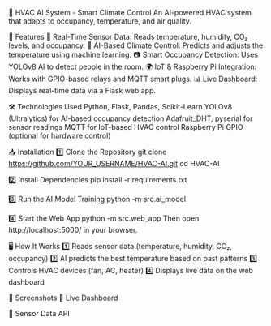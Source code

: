 🏡 HVAC AI System - Smart Climate Control
An AI-powered HVAC system that adapts to occupancy, temperature, and air quality.

🚀 Features
📡 Real-Time Sensor Data: Reads temperature, humidity, CO₂ levels, and occupancy.
🤖 AI-Based Climate Control: Predicts and adjusts the temperature using machine learning.
📷 Smart Occupancy Detection: Uses YOLOv8 AI to detect people in the room.
🌍 IoT & Raspberry Pi Integration: Works with GPIO-based relays and MQTT smart plugs.
📊 Live Dashboard: Displays real-time data via a Flask web app.

🛠 Technologies Used
Python, Flask, Pandas, Scikit-Learn
YOLOv8 (Ultralytics) for AI-based occupancy detection
Adafruit_DHT, pyserial for sensor readings
MQTT for IoT-based HVAC control
Raspberry Pi GPIO (optional for hardware control)

📥 Installation
1️⃣ Clone the Repository
git clone https://github.com/YOUR_USERNAME/HVAC-AI.git
cd HVAC-AI

2️⃣ Install Dependencies
pip install -r requirements.txt

3️⃣ Run the AI Model Training
python -m src.ai_model

4️⃣ Start the Web App
python -m src.web_app
Then open http://localhost:5000/ in your browser.

🖥️ How It Works
1️⃣ Reads sensor data (temperature, humidity, CO₂, occupancy)
2️⃣ AI predicts the best temperature based on past patterns
3️⃣ Controls HVAC devices (fan, AC, heater)
4️⃣ Displays live data on the web dashboard

📸 Screenshots
🔹 Live Dashboard

🔹 Sensor Data API
